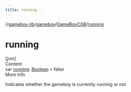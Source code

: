 ```yaml
---
title: running -
---
```

//[gameboy-lib](../../index.md)/[gameboy](../index.md)/[GameBoyCGB](index.md)/[running](running.md)



# running  
[jvm]  
Content  
var [running](running.md): [Boolean](https://kotlinlang.org/api/latest/jvm/stdlib/kotlin/-boolean/index.html) = false  
More info  


Indicates whether the gameboy is currently running or not

  



